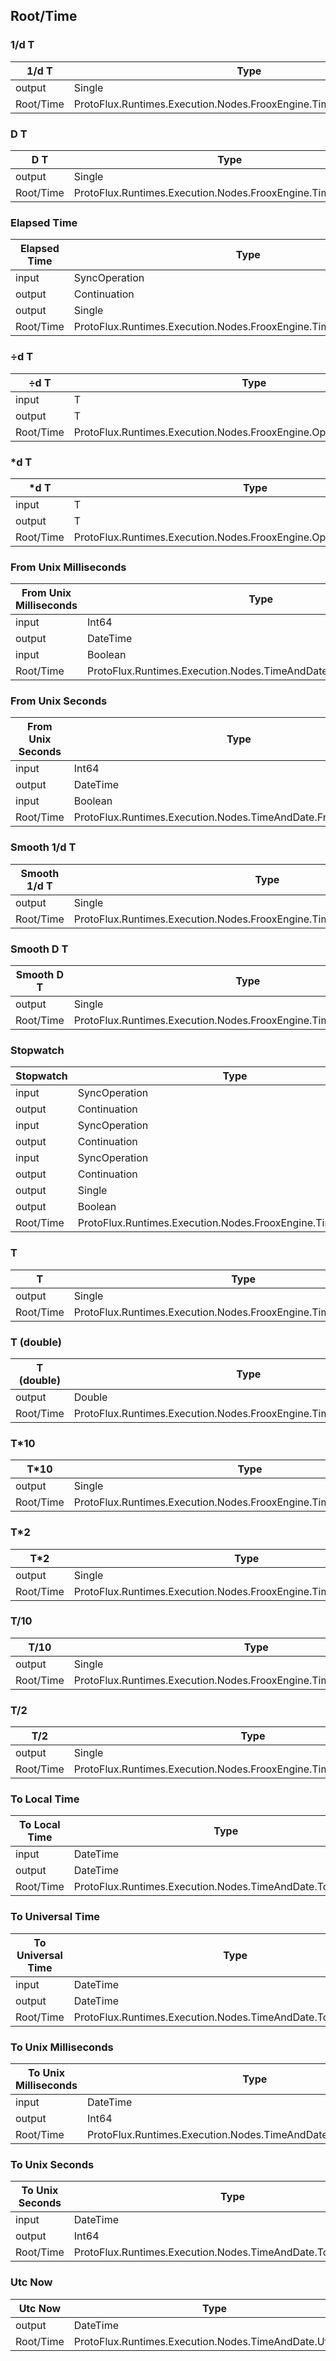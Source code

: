 <!-----------------------------------------------------------------------+
 ! This file has been generated using a script. Do not edit it manually. !
 ! Edit the individual node pages instead.                               !
 +----------------------------------------------------------------------->

## Root/Time

### 1/d T

<!-- embed:start:ProtoFlux.Runtimes.Execution.Nodes.FrooxEngine.Time.InvertedDeltaTime -->
<!-- ProtofluxNode:start -->
| 1/d T | Type | Label |
| --- | ---- | ----- |
| output | Single | * |
| Root/Time | ProtoFlux.Runtimes.Execution.Nodes.FrooxEngine.Time.InvertedDeltaTime |  |
<!-- ProtofluxNode:end -->
<!-- embed:end:ProtoFlux.Runtimes.Execution.Nodes.FrooxEngine.Time.InvertedDeltaTime -->


### D T

<!-- embed:start:ProtoFlux.Runtimes.Execution.Nodes.FrooxEngine.Time.DeltaTime -->
<!-- ProtofluxNode:start -->
| D T | Type | Label |
| --- | ---- | ----- |
| output | Single | * |
| Root/Time | ProtoFlux.Runtimes.Execution.Nodes.FrooxEngine.Time.DeltaTime |  |
<!-- ProtofluxNode:end -->
<!-- embed:end:ProtoFlux.Runtimes.Execution.Nodes.FrooxEngine.Time.DeltaTime -->


### Elapsed Time

<!-- embed:start:ProtoFlux.Runtimes.Execution.Nodes.FrooxEngine.Time.ElapsedTimeFloat -->
<!-- ProtofluxNode:start -->
| Elapsed Time | Type | Label |
| --- | ---- | ----- |
| input | SyncOperation | Reset |
| output | Continuation | OnReset |
| output | Single | * |
| Root/Time | ProtoFlux.Runtimes.Execution.Nodes.FrooxEngine.Time.ElapsedTimeFloat |  |
<!-- ProtofluxNode:end -->
<!-- embed:end:ProtoFlux.Runtimes.Execution.Nodes.FrooxEngine.Time.ElapsedTimeFloat -->


### ÷d T

<!-- embed:start:ProtoFlux.Runtimes.Execution.Nodes.FrooxEngine.Operators.DivDeltaTime\`1 -->
<!-- ProtofluxNode:start -->
| ÷d T | Type | Label |
| --- | ---- | ----- |
| input | T | A |
| output | T | * |
| Root/Time | ProtoFlux.Runtimes.Execution.Nodes.FrooxEngine.Operators.DivDeltaTime\`1 |  |
<!-- ProtofluxNode:end -->
<!-- embed:end:ProtoFlux.Runtimes.Execution.Nodes.FrooxEngine.Operators.DivDeltaTime\`1 -->


### *d T

<!-- embed:start:ProtoFlux.Runtimes.Execution.Nodes.FrooxEngine.Operators.MulDeltaTime\`1 -->
<!-- ProtofluxNode:start -->
| *d T | Type | Label |
| --- | ---- | ----- |
| input | T | A |
| output | T | * |
| Root/Time | ProtoFlux.Runtimes.Execution.Nodes.FrooxEngine.Operators.MulDeltaTime\`1 |  |
<!-- ProtofluxNode:end -->
<!-- embed:end:ProtoFlux.Runtimes.Execution.Nodes.FrooxEngine.Operators.MulDeltaTime\`1 -->


### From Unix Milliseconds

<!-- embed:start:ProtoFlux.Runtimes.Execution.Nodes.TimeAndDate.FromUnixMilliseconds -->
<!-- ProtofluxNode:start -->
| From Unix Milliseconds | Type | Label |
| --- | ---- | ----- |
| input | Int64 | UnixMiliseconds |
| output | DateTime | * |
| input | Boolean | IsLocal |
| Root/Time | ProtoFlux.Runtimes.Execution.Nodes.TimeAndDate.FromUnixMilliseconds |  |
<!-- ProtofluxNode:end -->
<!-- embed:end:ProtoFlux.Runtimes.Execution.Nodes.TimeAndDate.FromUnixMilliseconds -->


### From Unix Seconds

<!-- embed:start:ProtoFlux.Runtimes.Execution.Nodes.TimeAndDate.FromUnixSeconds -->
<!-- ProtofluxNode:start -->
| From Unix Seconds | Type | Label |
| --- | ---- | ----- |
| input | Int64 | UnixSeconds |
| output | DateTime | * |
| input | Boolean | IsLocal |
| Root/Time | ProtoFlux.Runtimes.Execution.Nodes.TimeAndDate.FromUnixSeconds |  |
<!-- ProtofluxNode:end -->
<!-- embed:end:ProtoFlux.Runtimes.Execution.Nodes.TimeAndDate.FromUnixSeconds -->


### Smooth 1/d T

<!-- embed:start:ProtoFlux.Runtimes.Execution.Nodes.FrooxEngine.Time.InvertedSmoothDeltaTime -->
<!-- ProtofluxNode:start -->
| Smooth 1/d T | Type | Label |
| --- | ---- | ----- |
| output | Single | * |
| Root/Time | ProtoFlux.Runtimes.Execution.Nodes.FrooxEngine.Time.InvertedSmoothDeltaTime |  |
<!-- ProtofluxNode:end -->
<!-- embed:end:ProtoFlux.Runtimes.Execution.Nodes.FrooxEngine.Time.InvertedSmoothDeltaTime -->


### Smooth D T

<!-- embed:start:ProtoFlux.Runtimes.Execution.Nodes.FrooxEngine.Time.SmoothDeltaTime -->
<!-- ProtofluxNode:start -->
| Smooth D T | Type | Label |
| --- | ---- | ----- |
| output | Single | * |
| Root/Time | ProtoFlux.Runtimes.Execution.Nodes.FrooxEngine.Time.SmoothDeltaTime |  |
<!-- ProtofluxNode:end -->
<!-- embed:end:ProtoFlux.Runtimes.Execution.Nodes.FrooxEngine.Time.SmoothDeltaTime -->


### Stopwatch

<!-- embed:start:ProtoFlux.Runtimes.Execution.Nodes.FrooxEngine.Time.Stopwatch -->
<!-- ProtofluxNode:start -->
| Stopwatch | Type | Label |
| --- | ---- | ----- |
| input | SyncOperation | Start |
| output | Continuation | OnStart |
| input | SyncOperation | Stop |
| output | Continuation | OnStop |
| input | SyncOperation | Reset |
| output | Continuation | OnReset |
| output | Single | Time |
| output | Boolean | IsRunning |
| Root/Time | ProtoFlux.Runtimes.Execution.Nodes.FrooxEngine.Time.Stopwatch |  |
<!-- ProtofluxNode:end -->
<!-- embed:end:ProtoFlux.Runtimes.Execution.Nodes.FrooxEngine.Time.Stopwatch -->


### T

<!-- embed:start:ProtoFlux.Runtimes.Execution.Nodes.FrooxEngine.Time.WorldTimeFloat -->
<!-- ProtofluxNode:start -->
| T | Type | Label |
| --- | ---- | ----- |
| output | Single | * |
| Root/Time | ProtoFlux.Runtimes.Execution.Nodes.FrooxEngine.Time.WorldTimeFloat |  |
<!-- ProtofluxNode:end -->
<!-- embed:end:ProtoFlux.Runtimes.Execution.Nodes.FrooxEngine.Time.WorldTimeFloat -->


### T (double)

<!-- embed:start:ProtoFlux.Runtimes.Execution.Nodes.FrooxEngine.Time.WorldTimeDouble -->
<!-- ProtofluxNode:start -->
| T (double) | Type | Label |
| --- | ---- | ----- |
| output | Double | * |
| Root/Time | ProtoFlux.Runtimes.Execution.Nodes.FrooxEngine.Time.WorldTimeDouble |  |
<!-- ProtofluxNode:end -->
<!-- embed:end:ProtoFlux.Runtimes.Execution.Nodes.FrooxEngine.Time.WorldTimeDouble -->


### T*10

<!-- embed:start:ProtoFlux.Runtimes.Execution.Nodes.FrooxEngine.Time.WorldTime10Float -->
<!-- ProtofluxNode:start -->
| T*10 | Type | Label |
| --- | ---- | ----- |
| output | Single | * |
| Root/Time | ProtoFlux.Runtimes.Execution.Nodes.FrooxEngine.Time.WorldTime10Float |  |
<!-- ProtofluxNode:end -->
<!-- embed:end:ProtoFlux.Runtimes.Execution.Nodes.FrooxEngine.Time.WorldTime10Float -->


### T*2

<!-- embed:start:ProtoFlux.Runtimes.Execution.Nodes.FrooxEngine.Time.WorldTime2Float -->
<!-- ProtofluxNode:start -->
| T*2 | Type | Label |
| --- | ---- | ----- |
| output | Single | * |
| Root/Time | ProtoFlux.Runtimes.Execution.Nodes.FrooxEngine.Time.WorldTime2Float |  |
<!-- ProtofluxNode:end -->
<!-- embed:end:ProtoFlux.Runtimes.Execution.Nodes.FrooxEngine.Time.WorldTime2Float -->


### T/10

<!-- embed:start:ProtoFlux.Runtimes.Execution.Nodes.FrooxEngine.Time.WorldTimeTenthFloat -->
<!-- ProtofluxNode:start -->
| T/10 | Type | Label |
| --- | ---- | ----- |
| output | Single | * |
| Root/Time | ProtoFlux.Runtimes.Execution.Nodes.FrooxEngine.Time.WorldTimeTenthFloat |  |
<!-- ProtofluxNode:end -->
<!-- embed:end:ProtoFlux.Runtimes.Execution.Nodes.FrooxEngine.Time.WorldTimeTenthFloat -->


### T/2

<!-- embed:start:ProtoFlux.Runtimes.Execution.Nodes.FrooxEngine.Time.WorldTimeHalfFloat -->
<!-- ProtofluxNode:start -->
| T/2 | Type | Label |
| --- | ---- | ----- |
| output | Single | * |
| Root/Time | ProtoFlux.Runtimes.Execution.Nodes.FrooxEngine.Time.WorldTimeHalfFloat |  |
<!-- ProtofluxNode:end -->
<!-- embed:end:ProtoFlux.Runtimes.Execution.Nodes.FrooxEngine.Time.WorldTimeHalfFloat -->


### To Local Time

<!-- embed:start:ProtoFlux.Runtimes.Execution.Nodes.TimeAndDate.ToLocalTime -->
<!-- ProtofluxNode:start -->
| To Local Time | Type | Label |
| --- | ---- | ----- |
| input | DateTime | DateTime |
| output | DateTime | * |
| Root/Time | ProtoFlux.Runtimes.Execution.Nodes.TimeAndDate.ToLocalTime |  |
<!-- ProtofluxNode:end -->
<!-- embed:end:ProtoFlux.Runtimes.Execution.Nodes.TimeAndDate.ToLocalTime -->


### To Universal Time

<!-- embed:start:ProtoFlux.Runtimes.Execution.Nodes.TimeAndDate.ToUniversalTime -->
<!-- ProtofluxNode:start -->
| To Universal Time | Type | Label |
| --- | ---- | ----- |
| input | DateTime | DateTime |
| output | DateTime | * |
| Root/Time | ProtoFlux.Runtimes.Execution.Nodes.TimeAndDate.ToUniversalTime |  |
<!-- ProtofluxNode:end -->
<!-- embed:end:ProtoFlux.Runtimes.Execution.Nodes.TimeAndDate.ToUniversalTime -->


### To Unix Milliseconds

<!-- embed:start:ProtoFlux.Runtimes.Execution.Nodes.TimeAndDate.ToUnixMilliseconds -->
<!-- ProtofluxNode:start -->
| To Unix Milliseconds | Type | Label |
| --- | ---- | ----- |
| input | DateTime | DateTime |
| output | Int64 | * |
| Root/Time | ProtoFlux.Runtimes.Execution.Nodes.TimeAndDate.ToUnixMilliseconds |  |
<!-- ProtofluxNode:end -->
<!-- embed:end:ProtoFlux.Runtimes.Execution.Nodes.TimeAndDate.ToUnixMilliseconds -->


### To Unix Seconds

<!-- embed:start:ProtoFlux.Runtimes.Execution.Nodes.TimeAndDate.ToUnixSeconds -->
<!-- ProtofluxNode:start -->
| To Unix Seconds | Type | Label |
| --- | ---- | ----- |
| input | DateTime | DateTime |
| output | Int64 | * |
| Root/Time | ProtoFlux.Runtimes.Execution.Nodes.TimeAndDate.ToUnixSeconds |  |
<!-- ProtofluxNode:end -->
<!-- embed:end:ProtoFlux.Runtimes.Execution.Nodes.TimeAndDate.ToUnixSeconds -->


### Utc Now

<!-- embed:start:ProtoFlux.Runtimes.Execution.Nodes.TimeAndDate.UtcNow -->
<!-- ProtofluxNode:start -->
| Utc Now | Type | Label |
| --- | ---- | ----- |
| output | DateTime | * |
| Root/Time | ProtoFlux.Runtimes.Execution.Nodes.TimeAndDate.UtcNow |  |
<!-- ProtofluxNode:end -->
<!-- embed:end:ProtoFlux.Runtimes.Execution.Nodes.TimeAndDate.UtcNow -->


